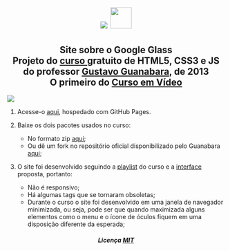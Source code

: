 <h1 align="center">
 <img src="site/_imagens/glass-logo-peq.jpg">
 <img src="site/_imagens/glass-logo-med.jpg" height="49px">
</h1>

<h2 align="center">
  Site sobre o Google Glass
  <br>
  Projeto do
  <a href="https://www.youtube.com/playlist?list=PLHz_AreHm4dlAnJ_jJtV29RFxnPHDuk9o" target="_blank">
  curso </a> gratuito de HTML5, CSS3 e JS
  <br>
  do professor <a href="https://github.com/gustavoguanabara" target="_blank">
  Gustavo Guanabara</a>, de 2013
  <br>
  O primeiro do <a href="https://cursoemvideo.com" target="_blank"> Curso em Vídeo </a>
</h2>

<p align>
  <img src="print01.png">
</p>

1. Acesse-o [aqui](https://christyanbrayan.github.io/site-google-glass), hospedado com GitHub Pages.

2. Baixe os dois pacotes usados no curso:
   * No formato zip [aqui](pacotes);
   * Ou dê um fork no repositório oficial disponibilizado pelo Guanabara [aqui](https://github.com/cursoemvideo/cursoemvideo-html5);

3. O site foi desenvolvido seguindo a [playlist](https://www.youtube.com/playlist?list=PLHz_AreHm4dlAnJ_jJtV29RFxnPHDuk9o) do curso e a [interface](interface) proposta, portanto:

   * Não é responsivo;
   * Há algumas tags que se tornaram obsoletas;
   * Durante o curso o site foi desenvolvido em uma janela de navegador minimizada, ou seja, pode ser que quando maximizada alguns elementos como o menu e o ícone de óculos fiquem em uma disposição diferente da esperada;

<h5 align="center">
 Licença <a href="https://github.com/christyanbrayan/site-google-glass/blob/master/LICENSE"> MIT </a>
 <br>
</h5>
